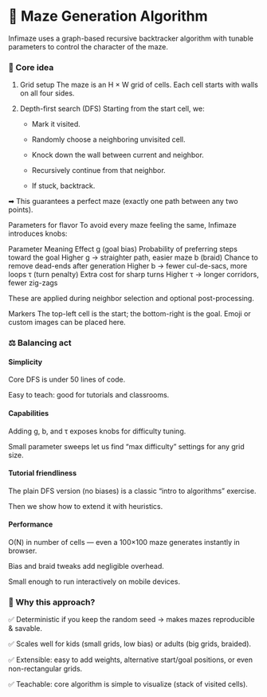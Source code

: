 # 📐 Maze Generation Algorithm

Infimaze uses a graph-based recursive backtracker algorithm with tunable parameters to control the character of the maze.

### 🔧 Core idea

1. Grid setup
The maze is an H × W grid of cells. Each cell starts with walls on all four sides.

2. Depth-first search (DFS)
Starting from the start cell, we:

    - Mark it visited.

    - Randomly choose a neighboring unvisited cell.

    - Knock down the wall between current and neighbor.

    - Recursively continue from that neighbor.

    - If stuck, backtrack.

  ➡ This guarantees a perfect maze (exactly one path between any two points).

Parameters for flavor
To avoid every maze feeling the same, Infimaze introduces knobs:

Parameter	Meaning	Effect
g (goal bias)	Probability of preferring steps toward the goal	Higher g → straighter path, easier maze
b (braid)	Chance to remove dead-ends after generation	Higher b → fewer cul-de-sacs, more loops
τ (turn penalty)	Extra cost for sharp turns	Higher τ → longer corridors, fewer zig-zags

These are applied during neighbor selection and optional post-processing.

Markers
The top-left cell is the start; the bottom-right is the goal. Emoji or custom images can be placed here.

### ⚖️ Balancing act

#### Simplicity

Core DFS is under 50 lines of code.

Easy to teach: good for tutorials and classrooms.

#### Capabilities

Adding g, b, and τ exposes knobs for difficulty tuning.

Small parameter sweeps let us find “max difficulty” settings for any grid size.

#### Tutorial friendliness

The plain DFS version (no biases) is a classic “intro to algorithms” exercise.

Then we show how to extend it with heuristics.

#### Performance

O(N) in number of cells — even a 100×100 maze generates instantly in browser.

Bias and braid tweaks add negligible overhead.

Small enough to run interactively on mobile devices.

### 🧭 Why this approach?

✅ Deterministic if you keep the random seed → makes mazes reproducible & savable.

✅ Scales well for kids (small grids, low bias) or adults (big grids, braided).

✅ Extensible: easy to add weights, alternative start/goal positions, or even non-rectangular grids.

✅ Teachable: core algorithm is simple to visualize (stack of visited cells).